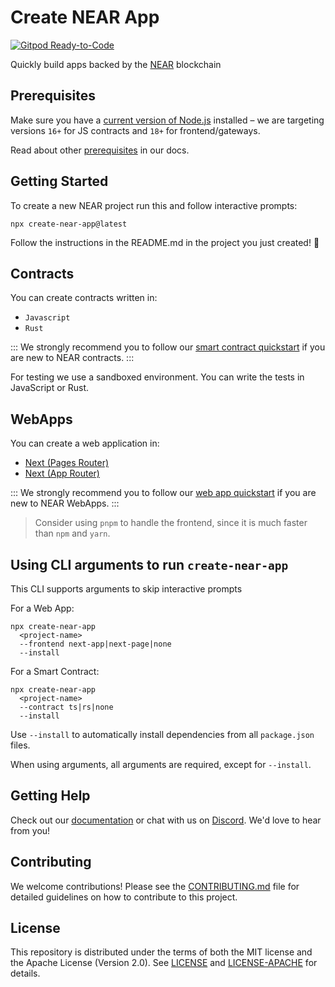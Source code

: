 # Create NEAR App

[![Gitpod Ready-to-Code](https://img.shields.io/badge/Gitpod-Ready--to--Code-blue?logo=gitpod)](https://gitpod.io/#https://github.com/nearprotocol/create-near-app)

Quickly build apps backed by the [NEAR](https://near.org) blockchain


## Prerequisites

Make sure you have a [current version of Node.js](https://nodejs.org) installed – we are targeting versions `16+` for JS contracts and `18+` for frontend/gateways.

Read about other [prerequisites](https://docs.near.org/build/smart-contracts/quickstart#prerequisites) in our docs.

## Getting Started

To create a new NEAR project run this and follow interactive prompts:

    npx create-near-app@latest

Follow the instructions in the README.md in the project you just created! 🚀


## Contracts
You can create contracts written in:
- `Javascript`
- `Rust`

:::
We strongly recommend you to follow our [smart contract quickstart](https://docs.near.org/build/smart-contracts/quickstart) if you are new to NEAR contracts.
:::

For testing we use a sandboxed environment. You can write the tests in JavaScript or Rust.

## WebApps

You can create a web application in:

- [Next (Pages Router)](https://nextjs.org/docs/pages/building-your-application/routing)
- [Next (App Router)](https://nextjs.org/docs/app/building-your-application/routing)


:::
We strongly recommend you to follow our [web app quickstart](https://docs.near.org/build/web3-apps/quickstart) if you are new to NEAR WebApps.
:::

> Consider using `pnpm` to handle the frontend, since it is much faster than `npm` and `yarn`.

## Using CLI arguments to run `create-near-app`

This CLI supports arguments to skip interactive prompts

For a Web App:
```shell
npx create-near-app
  <project-name>
  --frontend next-app|next-page|none
  --install
```

For a Smart Contract:

```shell
npx create-near-app
  <project-name>
  --contract ts|rs|none
  --install
```

Use `--install` to automatically install dependencies from all `package.json` files.

When using arguments, all arguments are required, except for `--install`.

## Getting Help

Check out our [documentation](https://docs.near.org) or chat with us on [Discord](http://near.chat). We'd love to hear from you!

## Contributing

We welcome contributions! Please see the [CONTRIBUTING.md](./CONTRIBUTING.md) file for detailed guidelines on how to contribute to this project.

## License

This repository is distributed under the terms of both the MIT license and the Apache License (Version 2.0).
See [LICENSE](LICENSE) and [LICENSE-APACHE](LICENSE-APACHE) for details.
